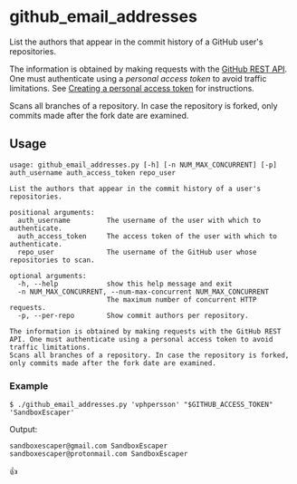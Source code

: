# github_email_addresses

List the authors that appear in the commit history of a GitHub user's repositories.

The information is obtained by making requests with the [GitHub REST API](https://docs.github.com/en/rest). One must authenticate using a _personal access token_ to avoid traffic limitations. See [Creating a personal access token](https://docs.github.com/en/github/authenticating-to-github/creating-a-personal-access-token) for instructions.

Scans all branches of a repository. In case the repository is forked, only commits made after the fork date are examined.

## Usage

```
usage: github_email_addresses.py [-h] [-n NUM_MAX_CONCURRENT] [-p] auth_username auth_access_token repo_user

List the authors that appear in the commit history of a user's repositories.

positional arguments:
  auth_username         The username of the user with which to authenticate.
  auth_access_token     The access token of the user with which to authenticate.
  repo_user             The username of the GitHub user whose repositories to scan.

optional arguments:
  -h, --help            show this help message and exit
  -n NUM_MAX_CONCURRENT, --num-max-concurrent NUM_MAX_CONCURRENT
                        The maximum number of concurrent HTTP requests.
  -p, --per-repo        Show commit authors per repository.

The information is obtained by making requests with the GitHub REST API. One must authenticate using a personal access token to avoid traffic limitations.
Scans all branches of a repository. In case the repository is forked, only commits made after the fork date are examined.
```

### Example

```shell
$ ./github_email_addresses.py 'vphpersson' "$GITHUB_ACCESS_TOKEN" 'SandboxEscaper'
```

Output:
```
sandboxescaper@gmail.com SandboxEscaper
sandboxescaper@protonmail.com SandboxEscaper
```

:thumbsup:
